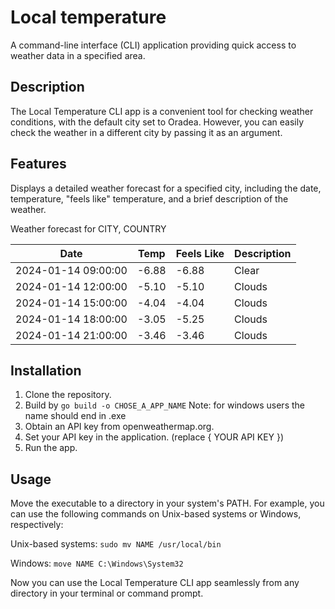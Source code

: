 # Local temperature

A command-line interface (CLI) application providing quick access to weather data in a specified area.

## Description

The Local Temperature CLI app is a convenient tool for checking weather conditions, with the default city set to Oradea.
However, you can easily check the weather in a different city by passing it as an argument.

## Features

Displays a detailed weather forecast for a specified city, including the date, temperature, "feels like" temperature, and a brief description of the weather.

Weather forecast for CITY, COUNTRY

| Date                | Temp  | Feels Like | Description |
| ------------------- | ----- | ---------- | ----------- |
| 2024-01-14 09:00:00 | -6.88 | -6.88      | Clear       |
| 2024-01-14 12:00:00 | -5.10 | -5.10      | Clouds      |
| 2024-01-14 15:00:00 | -4.04 | -4.04      | Clouds      |
| 2024-01-14 18:00:00 | -3.05 | -5.25      | Clouds      |
| 2024-01-14 21:00:00 | -3.46 | -3.46      | Clouds      |

## Installation

1. Clone the repository.
2. Build by
   `go build -o CHOSE_A_APP_NAME`
   Note: for windows users the name should end in .exe
4. Obtain an API key from openweathermap.org.
5. Set your API key in the application. (replace { YOUR API KEY })
6. Run the app.

## Usage

Move the executable to a directory in your system's PATH. For example, you can use the following commands on Unix-based systems or Windows, respectively:

Unix-based systems:
`sudo mv NAME /usr/local/bin`

Windows:
`move NAME C:\Windows\System32`

Now you can use the Local Temperature CLI app seamlessly from any directory in your terminal or command prompt.
